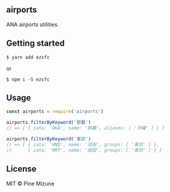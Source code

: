 ## airports

ANA airports utilities.

## Getting started

```
$ yarn add ezsfc
```

or

```
$ npm i -S ezsfc
```

## Usage

```javascript
const airports = require('airports')

airports.filterByKeyword('那覇')
// => [ { iata: 'OKA', name: '那覇', aliases: [ '沖縄' ] } ]

airports.filterByKeyword('東京')
// => [ { iata: 'HND', name: '羽田', groups: [ '東京' ] },
//      { iata: 'NRT', name: '成田', groups: [ '東京' ] } ]
```

## License
MIT &copy; Pine Mizune
